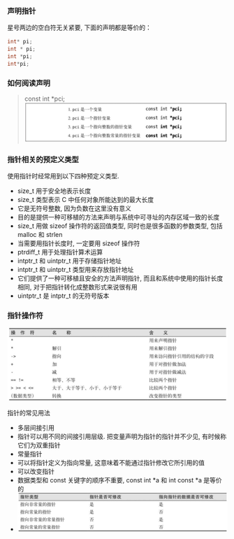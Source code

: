 ### 声明指针

星号两边的空白符无关紧要, 下面的声明都是等价的：

```cpp
int* pi;
int * pi;
int *pi;
int*pi;
```

### 如何阅读声明

> const int \*pci;
> ![](https://raw.githubusercontent.com/mikaelzero/ImageSource/main/uPic/dazTGQ.jpg)

### 指针相关的预定义类型

使用指针时经常用到以下四种预定义类型.

- size_t 用于安全地表示长度
- size_t 类型表示 C 中任何对象所能达到的最大长度
- 它是无符号整数, 因为负数在这里没有意义
- 目的是提供一种可移植的方法来声明与系统中可寻址的内存区域一致的长度
- size_t 用做 sizeof 操作符的返回值类型, 同时也是很多函数的参数类型, 包括 malloc 和 strlen
- 当需要用指针长度时, 一定要用 sizeof 操作符
- ptrdiff_t 用于处理指针算术运算
- intptr_t 和 uintptr_t 用于存储指针地址
- intptr_t 和 uintptr_t 类型用来存放指针地址
- 它们提供了一种可移植且安全的方法声明指针, 而且和系统中使用的指针长度相同, 对于把指针转化成整数形式来说很有用
- uintptr_t 是 intptr_t 的无符号版本

### 指针操作符

![](https://raw.githubusercontent.com/mikaelzero/ImageSource/main/uPic/yjgO5R.jpg)

指针的常见用法

- 多层间接引用
- 指针可以用不同的间接引用层级. 把变量声明为指针的指针并不少见, 有时候称它们为双重指针
- 常量指针
- 可以将指针定义为指向常量, 这意味着不能通过指针修改它所引用的值
- 可以改变指针
- 数据类型和 const 关键字的顺序不重要, const int *a 和 int const *a 是等价的
- ![](https://raw.githubusercontent.com/mikaelzero/ImageSource/main/uPic/h4cl9V.jpg)
